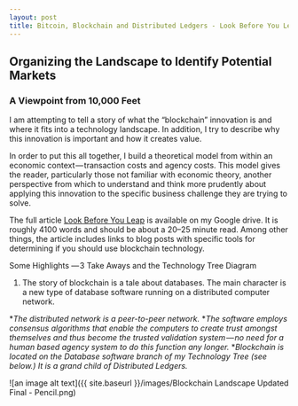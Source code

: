 ```yaml
---
layout: post
title: Bitcoin, Blockchain and Distributed Ledgers - Look Before You Leap
---
```


## Organizing the Landscape to Identify Potential Markets
### A Viewpoint from 10,000 Feet

I am attempting to tell a story of what the “blockchain” innovation is and where it fits into a technology landscape. In addition, I try to describe why this innovation is important and how it creates value.

In order to put this all together, I build a theoretical model from within an economic context — transaction costs and agency costs. This model gives the reader, particularly those not familiar with economic theory, another perspective from which to understand and think more prudently about applying this innovation to the specific business challenge they are trying to solve.

The full article [Look Before You Leap](https://docs.google.com/document/d/1nkK6MPQfI8Skf79BAMVctDvO8Pw2HiiFEFVPMp5aCog/edit?usp=sharing) is available on my Google drive. It is roughly 4100 words and should be about a 20–25 minute read. Among other things, the article includes links to blog posts with specific tools for determining if you should use blockchain technology.

Some Highlights
— 3 Take Aways and the Technology Tree Diagram

1. The story of blockchain is a tale about databases. The main character is a new type of database software running on a distributed computer network.

*_The distributed network is a peer-to-peer network._
*_The software employs consensus algorithms that enable the computers to create trust amongst themselves and thus become the trusted validation system — no need for a human based agency system to do this function any longer._
*_Blockchain is located on the Database software branch of my Technology Tree (see below.) It is a grand child of Distributed Ledgers._


![an image alt text]({{ site.baseurl }}/images/Blockchain Landscape Updated Final - Pencil.png)
